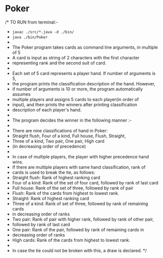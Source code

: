 # Poker
/* TO RUN from terminal:-
 * `javac ./src/*.java -d ./bin/`
 * `java ./bin/Poker`
 *
 * The Poker program takes cards as command line arguments, in multiple of 5
 * A card is input as string of 2 characters with the first character
 * representing rank and the second suit of card.
 *
 * Each set of 5 card represents a player hand. If number of arguments is 5,
 * the program prints the classification description of the hand. However,
 * if number of arguments is 10 or more, the program automatically assumes
 * multiple players and assigns 5 cards to each player(in order of 
 * input), and then prints the winners after printing classification 
 * description of each player's hand.
 *
 * The program decides the winner in the following manner :-
 * 
 * There are nine classifications of hand in Poker:
 * Straight flush, Four of a kind, Full house, Flush, Straight,
 * Three of a kind, Two pair, One pair, High card
 * (in decreasing order of precedence)
 *
 * In case of multiple players, the player with higher precedence hand wins.
 * If there are multiple players with same hand classification, rank of
 * cards is used to break the tie, as follows:
 * Straight flush: Rank of highest ranking card
 * Four of a kind: Rank of the set of four card, followed by rank of last card
 * Full house: Rank of the set of three, followed by rank of pair
 * Flush: Rank of the cards from highest to lowest rank.
 * Straight: Rank of highest ranking card
 * Three of a kind: Rank of set of three, followed by rank of remaining cards 
 * in decreasing order of ranks
 * Two pair: Rank of pair with higher rank, followed by rank of other pair,
 * followed by rank of last card
 * One pair: Rank of the pair, followed by rank of remaining cards in 
 * decreasing order of ranks
 * High cards: Rank of the cards from highest to lowest rank.
 *
 * In case the tie could not be broken with this, a draw is declared.
 */
